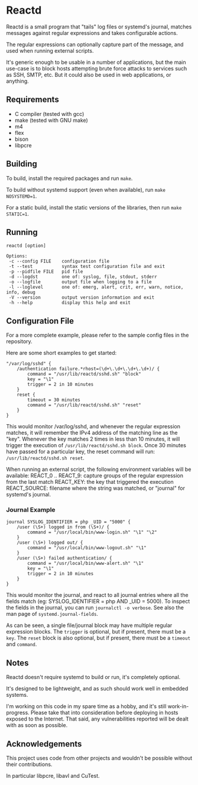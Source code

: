 # Reactd

Reactd is a small program that "tails" log files or systemd's journal, matches messages against regular expressions and takes configurable actions.

The regular expressions can optionally capture part of the message, and used when running external scripts.

It's generic enough to be usable in a number of applications, but the main use-case is to block hosts attempting brute force attacks to services such as SSH, SMTP, etc. But it could also be used in web applications, or anything.


## Requirements

- C compiler (tested with gcc)
- make (tested with GNU make)
- m4
- flex
- bison
- libpcre


## Building

To build, install the required packages and run `make`.

To build without systemd support (even when available), run `make NOSYSTEMD=1`.

For a static build, install the static versions of the libraries, then run `make STATIC=1`.

## Running

```
reactd [option]

Options:
 -c --config FILE    configuration file
 -t --test           syntax test configuration file and exit
 -p --pidfile FILE   pid file
 -d --logdst         one of: syslog, file, stdout, stderr
 -o --logfile        output file when logging to a file
 -l --loglevel       one of: emerg, alert, crit, err, warn, notice, info, debug
 -V --version        output version information and exit
 -h --help           display this help and exit

```

## Configuration File

For a more complete example, please refer to the sample config files in the repository.

Here are some short examples to get started:


```
"/var/log/sshd" {
    /authentication failure.*rhost=(\d+\.\d+\.\d+\.\d+)/ {
        command = "/usr/lib/reactd/sshd.sh" "block"
        key = "\1"
        trigger = 2 in 10 minutes
    }
    reset {
        timeout = 30 minutes
        command = "/usr/lib/reactd/sshd.sh" "reset"
    }
}
```

This would monitor /var/log/sshd, and whenever the regular expression matches, it will remember the IPv4 address of the matching line as the "key". Whenever the key matches 2 times in less than 10 minutes, it will trigger the execution of `/usr/lib/reactd/sshd.sh block`.
Once 30 minutes have passed for a particular key, the reset command will run: `/usr/lib/reactd/sshd.sh reset`.

When running an external script, the following environment variables will be available:
REACT_0 .. REACT_9: capture groups of the regular expression from the last match
REACT_KEY: the key that triggered the execution
REACT_SOURCE: filename where the string was matched, or "journal" for systemd's journal.

### Journal Example

```
journal SYSLOG_IDENTIFIER = php _UID = "5000" {
    /user (\S+) logged in from (\S+)/ {
        command = "/usr/local/bin/www-login.sh" "\1" "\2"
    }
    /user (\S+) logged out/ {
        command = "/usr/local/bin/www-logout.sh" "\1"
    }
    /user (\S+) failed authentication/ {
        command = "/usr/local/bin/www-alert.sh" "\1"
        key = "\1"
        trigger = 2 in 10 minutes
    }
}
```

This would monitor the journal, and react to all journal entries where all the fields match (eg: SYSLOG_IDENTIFIER = php AND _UID = 5000).
To inspect the fields in the journal, you can run `journalctl -o verbose`.
See also the man page of `systemd.journal-fields`.

As can be seen, a single file/journal block may have multiple regular expression blocks.
The `trigger` is optional, but if present, there must be a `key`.
The `reset` block is also optional, but if present, there must be a `timeout` and `command`.

## Notes

Reactd doesn't require systemd to build or run, it's completely optional.

It's designed to be lightweight, and as such should work well in embedded systems.

I'm working on this code in my spare time as a hobby, and it's still work-in-progress. Please take that into consideration before deploying in hosts exposed to the Internet. That said, any vulnerabilities reported will be dealt with as soon as possible.


## Acknowledgements

This project uses code from other projects and wouldn't be possible without their contributions.

In particular libpcre, libavl and CuTest.
